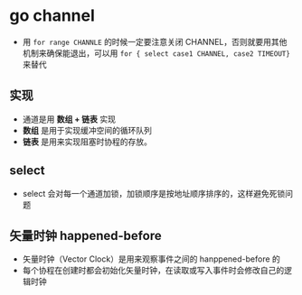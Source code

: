 # go channel

- 用 `for range CHANNLE` 的时候一定要注意关闭 CHANNEL，否则就要用其他机制来确保能退出，可以用 `for { select case1 CHANNEL, case2 TIMEOUT}` 来替代


## 实现

- 通道是用 **数组 + 链表** 实现
- **数组** 是用于实现缓冲空间的循环队列
- **链表** 是用来实现阻塞时协程的存放。

## select

- select 会对每一个通道加锁，加锁顺序是按地址顺序排序的，这样避免死锁问题

## 矢量时钟 happened-before

- 矢量时钟（Vector Clock）是用来观察事件之间的 hanppened-before 的
- 每个协程在创建时都会初始化矢量时钟，在读取或写入事件时会修改自己的逻辑时钟
